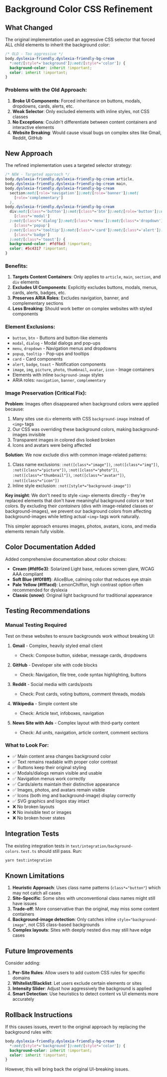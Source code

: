 # Background Color CSS Refinement

## What Changed

The original implementation used an aggressive CSS selector that forced ALL child elements to inherit the background color:

```css
/* OLD - Too aggressive */
body.dyslexia-friendly.dyslexia-friendly-bg-cream
  *:not([style*='background']):not([style*='color']) {
  background-color: inherit !important;
  color: inherit !important;
}
```

### Problems with the Old Approach:

1. **Broke UI Components**: Forced inheritance on buttons, modals, dropdowns, cards, alerts, etc.
2. **Weak Selector**: Only excluded elements with inline styles, not CSS classes
3. **No Exceptions**: Couldn't differentiate between content containers and interactive elements
4. **Website Breaking**: Would cause visual bugs on complex sites like Gmail, Reddit, GitHub

## New Approach

The refined implementation uses a targeted selector strategy:

```css
/* NEW - Targeted approach */
body.dyslexia-friendly.dyslexia-friendly-bg-cream article,
body.dyslexia-friendly.dyslexia-friendly-bg-cream main,
body.dyslexia-friendly.dyslexia-friendly-bg-cream
  section:not([role='navigation']):not([role='banner']):not(
    [role='complementary']
  ),
body.dyslexia-friendly.dyslexia-friendly-bg-cream
  div:not([class*='button']):not([class*='btn']):not([role='button']):not(
    [class*='modal']
  ):not([class*='dialog']):not([class*='menu']):not([class*='dropdown']):not(
    [class*='popup']
  ):not([class*='tooltip']):not([class*='card']):not([class*='alert']):not(
    [class*='badge']
  ):not([class*='toast']) {
  background-color: #fdf6e3 !important;
  color: #5c4317 !important;
}
```

### Benefits:

1. **Targets Content Containers**: Only applies to `article`, `main`, `section`, and `div` elements
2. **Excludes UI Components**: Explicitly excludes buttons, modals, menus, cards, alerts, badges, etc.
3. **Preserves ARIA Roles**: Excludes navigation, banner, and complementary sections
4. **Less Breaking**: Should work better on complex websites with styled components

### Element Exclusions:

- `button`, `btn` - Buttons and button-like elements
- `modal`, `dialog` - Modal dialogs and pop-ups
- `menu`, `dropdown` - Navigation menus and dropdowns
- `popup`, `tooltip` - Pop-ups and tooltips
- `card` - Card components
- `alert`, `badge`, `toast` - Notification components
- `image`, `img`, `picture`, `photo`, `thumbnail`, `avatar`, `icon` - Image containers
- Elements with inline `background-image` styles
- ARIA roles: `navigation`, `banner`, `complementary`

### Image Preservation (Critical Fix):

**Problem**: Images often disappeared when background colors were applied because:

1. Many sites use `div` elements with CSS `background-image` instead of `<img>` tags
2. Our CSS was overriding these background colors, making background-images invisible
3. Transparent images in colored divs looked broken
4. Icons and avatars were being affected

**Solution**: We now exclude divs with common image-related patterns:

1. Class name exclusions: `:not([class*="image"])`, `:not([class*="img"])`, `:not([class*="picture"])`, `:not([class*="photo"])`, `:not([class*="thumbnail"])`, `:not([class*="avatar"])`, `:not([class*="icon"])`
2. Inline style exclusion: `:not([style*="background-image"])`

**Key insight**: We don't need to style `<img>` elements directly - they're replaced elements that don't have meaningful background colors or text colors. By excluding their *containers* (divs with image-related classes or background-images), we prevent our background colors from affecting background-images while letting actual `<img>` tags work naturally.

This simpler approach ensures images, photos, avatars, icons, and media elements remain fully visible.

## Color Documentation Added

Added comprehensive documentation about color choices:

- **Cream (#fdf6e3)**: Solarized Light base, reduces screen glare, WCAG AAA compliant
- **Soft Blue (#f0f8ff)**: AliceBlue, calming color that reduces eye strain
- **Pale Yellow (#fffacd)**: LemonChiffon, high contrast option often recommended for dyslexia
- **Classic (snow)**: Original light background for traditional appearance

## Testing Recommendations

### Manual Testing Required

Test on these websites to ensure backgrounds work without breaking UI:

1. **Gmail** - Complex, heavily styled email client
   - Check: Compose button, sidebar, message cards, dropdowns

2. **GitHub** - Developer site with code blocks
   - Check: Navigation, file tree, code syntax highlighting, buttons

3. **Reddit** - Social media with cards/posts
   - Check: Post cards, voting buttons, comment threads, modals

4. **Wikipedia** - Simple content site
   - Check: Article text, infoboxes, navigation

5. **News Site with Ads** - Complex layout with third-party content
   - Check: Ad units, navigation, article content, comment sections

### What to Look For:

- ✅ Main content area changes background color
- ✅ Text remains readable with proper color contrast
- ✅ Buttons keep their original styling
- ✅ Modals/dialogs remain visible and usable
- ✅ Navigation menus work correctly
- ✅ Cards/alerts maintain their distinctive appearance
- ✅ Images, photos, and avatars remain visible
- ✅ Icons (both img and background-image) display correctly
- ✅ SVG graphics and logos stay intact
- ❌ No broken layouts
- ❌ No invisible text or images
- ❌ No broken hover states

## Integration Tests

The existing integration tests in `test/integration/background-colors.test.ts` should still pass. Run:

```bash
yarn test:integration
```

## Known Limitations

1. **Heuristic Approach**: Uses class name patterns (`class*="button"`) which may not catch all cases
2. **Site-Specific**: Some sites with unconventional class names might still have issues
3. **Trade-off**: More conservative than the original, may miss some content containers
4. **Background-image detection**: Only catches inline `style="background-image"`, not CSS class-based backgrounds
5. **Complex layouts**: Sites with deeply nested divs may still have edge cases

## Future Improvements

Consider adding:

1. **Per-Site Rules**: Allow users to add custom CSS rules for specific domains
2. **Whitelist/Blacklist**: Let users exclude certain elements or sites
3. **Intensity Slider**: Adjust how aggressively the background is applied
4. **Smart Detection**: Use heuristics to detect content vs UI elements more accurately

## Rollback Instructions

If this causes issues, revert to the original approach by replacing the background rules with:

```css
body.dyslexia-friendly.dyslexia-friendly-bg-cream
  *:not([style*='background']):not([style*='color']) {
  background-color: inherit !important;
  color: inherit !important;
}
```

However, this will bring back the original UI-breaking issues.
